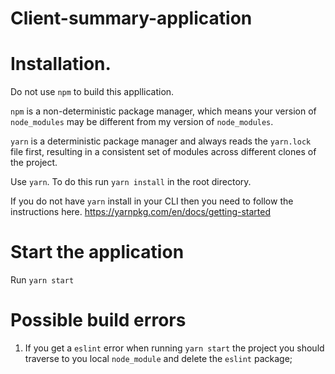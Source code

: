 # Client-summary-application

# Installation.

Do not use `npm` to build this appllication.

`npm` is a non-deterministic package manager, which means your version of `node_modules` may be different from my version of `node_modules`.

`yarn` is a deterministic package manager and always reads the `yarn.lock` file first, resulting in a consistent set of modules across different clones of the project.

Use `yarn`. To do this run `yarn install` in the root directory. 

If you do not have `yarn` install in your CLI then you need to follow the instructions here. 
https://yarnpkg.com/en/docs/getting-started

# Start the application

Run `yarn start`

# Possible build errors

1. If you get a `eslint` error when running `yarn start` the project you should traverse to you local `node_module` and delete the `eslint` package;
